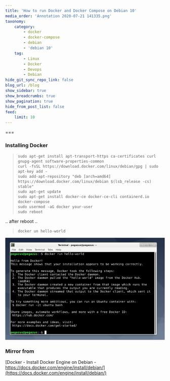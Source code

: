 ```yaml
---
title: 'How to run Docker and Docker Compose on Debian 10'
media_order: 'Annotation 2020-07-21 141335.png'
taxonomy:
    category:
        - docker
        - docker-compose
        - debian
        - 'debian 10'
    tag:
        - Linux
        - Docker
        - Devops
        - Debian
hide_git_sync_repo_link: false
blog_url: /blog
show_sidebar: true
show_breadcrumbs: true
show_pagination: true
hide_from_post_list: false
feed:
    limit: 10
---
```


===

### Installing Docker

>     sudo apt-get install apt-transport-https ca-certificates curl gnupg-agent software-properties-common
>     curl -fsSL https://download.docker.com/linux/debian/gpg | sudo apt-key add -
>     sudo add-apt-repository "deb [arch=amd64] https://download.docker.com/linux/debian $(lsb_release -cs) stable"
>     sudo apt-get update
>     sudo apt-get install docker-ce docker-ce-cli containerd.io docker-compose
>     sudo usermod -aG docker your-user
>     sudo reboot

.. after reboot ..

>     docker un hello-world

![](Annotation%202020-07-21%20141335.png)
     
### Mirror from
[Docker - Install Docker Engine on Debian - https://docs.docker.com/engine/install/debian/](https://docs.docker.com/engine/install/debian/)